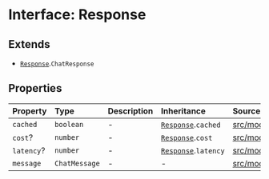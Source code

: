 # Interface: Response

## Extends

- [`Response`](../../Base/interfaces/Response.md).`ChatResponse`

## Properties

| Property | Type | Description | Inheritance | Source |
| :------ | :------ | :------ | :------ | :------ |
| `cached` | `boolean` | - | [`Response`](../../Base/interfaces/Response.md).`cached` | [src/model/types.ts:36](https://github.com/colelawrence/dexter/blob/6b94c49/src/model/types.ts#L36) |
| `cost`? | `number` | - | [`Response`](../../Base/interfaces/Response.md).`cost` | [src/model/types.ts:38](https://github.com/colelawrence/dexter/blob/6b94c49/src/model/types.ts#L38) |
| `latency`? | `number` | - | [`Response`](../../Base/interfaces/Response.md).`latency` | [src/model/types.ts:37](https://github.com/colelawrence/dexter/blob/6b94c49/src/model/types.ts#L37) |
| `message` | `ChatMessage` | - | - | [src/model/types.ts:73](https://github.com/colelawrence/dexter/blob/6b94c49/src/model/types.ts#L73) |
